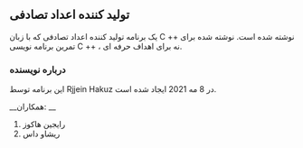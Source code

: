 ## تولید کننده اعداد تصادفی

یک برنامه تولید کننده اعداد تصادفی که با زبان C ++ نوشته شده است. نوشته شده برای تمرین برنامه نویسی C ++ ، نه برای اهداف حرفه ای.

### درباره نویسنده

این برنامه توسط Rjjein Hakuz در 8 مه 2021 ایجاد شده است.

__همکاران: __
1. رایجین هاکوز
2. ریشاو داس
